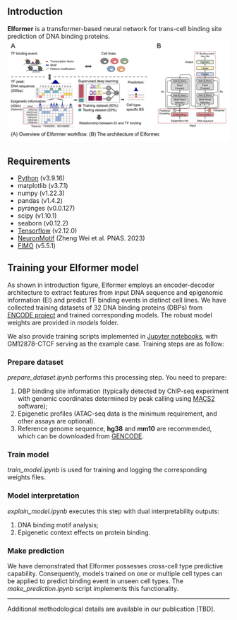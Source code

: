 ## Introduction

**EIformer** is a transformer-based neural network for trans-cell binding site prediction of DNA binding proteins.
![framework](images/eiformer.jpg)

## Requirements

- [Python](https://www.python.org/) (v3.9.16)
- matplotlib (v3.7.1)
- numpy (v1.22.3)
- pandas (v1.4.2)
- pyranges (v0.0.127)
- scipy (v1.10.1)
- seaborn (v0.12.2)
- [Tensorflow](https://www.tensorflow.org/) (v2.12.0)
- [NeuronMotif](https://github.com/wzthu/NeuronMotif) (Zheng Wei et al. PNAS. 2023)
- [FIMO](https://meme-suite.org/meme/doc/fimo.html?man_type=web) (v5.5.1)

## Training your EIformer model

As shown in introduction figure, EIformer employs an encoder-decoder architecture to extract features from input DNA sequence and epigenomic information (EI) and predict TF binding events in distinct cell lines. We have collected training datasets of 32 DNA binding proteins (DBPs) from [ENCODE project](https://www.encodeproject.org/) and trained corresponding models. The robust model weights are provided in *models* folder.

We also provide training scripts implemented in [Jupyter notebooks](https://jupyter.org/), with GM12878-CTCF serving as the example case. Training steps are as follow:

### Prepare dataset

*prepare_dataset.ipynb* performs this processing step. You need to prepare:

1. DBP binding site information (typically detected by ChIP-seq experiment with genomic coordinates determined by peak calling using [MACS2](https://github.com/macs3-project/MACS/wiki/Install-macs2) software);
2. Epigenetic profiles (ATAC-seq data is the minimum requirement, and other assays are optional).
3. Reference genome sequence, **hg38** and **mm10** are recommended, which can be downloaded from [GENCODE](https://www.gencodegenes.org/).

### Train model

*train_model.ipynb* is used for training and logging the corresponding weights files.

### Model interpretation

*explain_model.ipynb* executes this step with dual interpretability outputs:

1. DNA binding motif analysis;
2. Epigenetic context effects on protein binding.

### Make prediction

We have demonstrated that EIformer possesses cross-cell type predictive capability. Consequently, models trained on one or multiple cell types can be applied to predict binding event in unseen cell types. The *make_prediction.ipynb* script implements this functionality.

---

Additional methodological details are available in our publication [TBD].
